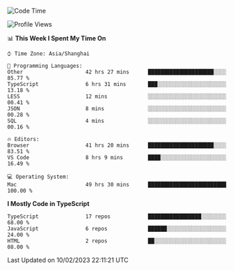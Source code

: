 <!--START_SECTION:waka-->
![Code Time](http://img.shields.io/badge/Code%20Time-3%2C763%20hrs%2036%20mins-blue)

![Profile Views](http://img.shields.io/badge/Profile%20Views-1-blue)

📊 **This Week I Spent My Time On** 

```text
⌚︎ Time Zone: Asia/Shanghai

💬 Programming Languages: 
Other                    42 hrs 27 mins      █████████████████████░░░░   85.77 % 
TypeScript               6 hrs 31 mins       ███░░░░░░░░░░░░░░░░░░░░░░   13.18 % 
LESS                     12 mins             ░░░░░░░░░░░░░░░░░░░░░░░░░   00.41 % 
JSON                     8 mins              ░░░░░░░░░░░░░░░░░░░░░░░░░   00.28 % 
SQL                      4 mins              ░░░░░░░░░░░░░░░░░░░░░░░░░   00.16 % 

🔥 Editors: 
Browser                  41 hrs 20 mins      █████████████████████░░░░   83.51 % 
VS Code                  8 hrs 9 mins        ████░░░░░░░░░░░░░░░░░░░░░   16.49 % 

💻 Operating System: 
Mac                      49 hrs 30 mins      █████████████████████████   100.00 % 

```

**I Mostly Code in TypeScript** 

```text
TypeScript               17 repos            █████████████████░░░░░░░░   68.00 % 
JavaScript               6 repos             ██████░░░░░░░░░░░░░░░░░░░   24.00 % 
HTML                     2 repos             ██░░░░░░░░░░░░░░░░░░░░░░░   08.00 % 

```



 Last Updated on 10/02/2023 22:11:21 UTC
<!--END_SECTION:waka-->
